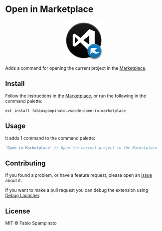 # Open in Marketplace

<p align="center">
	<img src="https://raw.githubusercontent.com/fabiospampinato/vscode-open-in-marketplace/master/resources/logo-128x128.png" alt="Logo">
</p>

Adds a command for opening the current project in the [Marketplace](https://marketplace.visualstudio.com).

## Install

Follow the instructions in the [Marketplace](https://marketplace.visualstudio.com/items?itemName=fabiospampinato.vscode-open-in-marketplace), or run the following in the command palette:

```shell
ext install fabiospampinato.vscode-open-in-marketplace
```

## Usage

It adds 1 command to the command palette:

```js
'Open in Marketplace' // Open the current project in the Marketplace
```

## Contributing

If you found a problem, or have a feature request, please open an [issue](https://github.com/fabiospampinato/vscode-open-in-marketplace/issues) about it.

If you want to make a pull request you can debug the extension using [Debug Launcher](https://marketplace.visualstudio.com/items?itemName=fabiospampinato.vscode-debug-launcher).

## License

MIT © Fabio Spampinato
